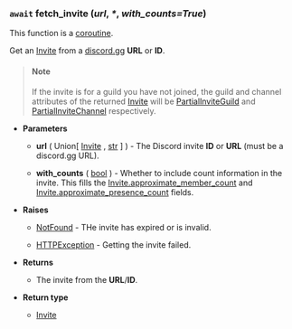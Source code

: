 ### `await` fetch\_invite (*url*, _\*_, *with_counts=True*) [](https://discordpy.readthedocs.io/en/v1.7.3/api.html#discord.Client.fetch_invite)

This function is a [coroutine](https://docs.python.org/3/library/asyncio-task.html#coroutine).

Get an [Invite](discord/Discord%20Models/Invite/Invite) from a [discord.gg](https://discord.gg) **URL** or **ID**.

> #### Note
> If the invite is for a guild you have not joined, the guild and channel attributes of the returned [Invite](discord/Discord%20Models/Invite/Invite) will be [PartialInviteGuild](discord/Discord%20Models/PartialInviteGuild/PartialInviteGuild) and [PartialInviteChannel](discord/Discord%20Models/PartialInviteChannel/PartialInviteChannel) respectively.

- **Parameters**

	- **url** ( Union[ [Invite](discord/Discord%20Models/Invite/Invite) , [str](https://docs.python.org/3/library/stdtypes.html#str) ] ) - The Discord invite **ID** or **URL** (must be a discord.gg URL).

	- **with_counts** ( [bool](https://docs.python.org/3/library/functions.html#bool) ) - Whether to include count information in the invite. This fills the [Invite.approximate_member_count](discord/Discord%20Models/Invite/approximate_member_count) and [Invite.approximate_presence_count](discord/Discord%20Models/Invite/approximate_presence_count) fields.

- **Raises**

	- [NotFound](discord/Exceptions/NotFound) - THe invite has expired or is invalid.

	- [HTTPException](discord/Exceptions/HTTPException) - Getting the invite failed.

- **Returns**

	- The invite from the **URL**/**ID**.

- **Return type**

	- [Invite](discord/Discord%20Models/Invite/Invite)

